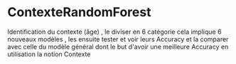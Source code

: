 # ContexteRandomForest 
Identification du contexte (âge) , le diviser en 6 catégorie cela implique 6 nouveaux modèles , les ensuite tester et voir leurs Accuracy et la comparer avec celle du modèle général dont le but d'avoir une meilleure Accuracy en utilisation la notion Contexte 
